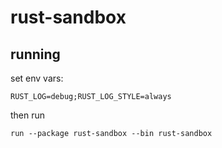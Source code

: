 # rust-sandbox
## running
set env vars:
```shell
RUST_LOG=debug;RUST_LOG_STYLE=always
```
then run
```shell
run --package rust-sandbox --bin rust-sandbox
```
